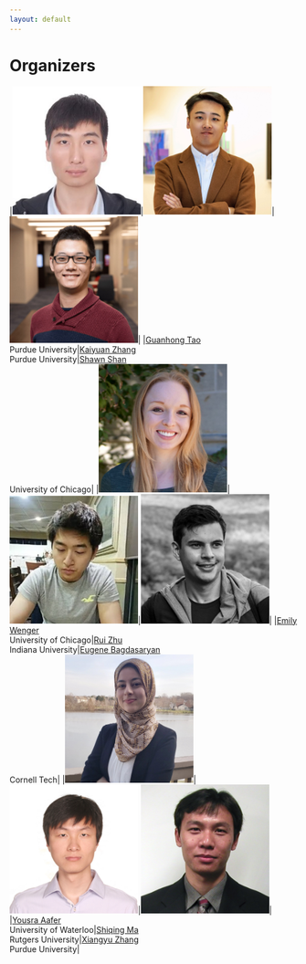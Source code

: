 ```yaml
---
layout: default
---
```


# Organizers

|<img src="./assets/images/tao.jpeg" alt="Guanhong Tao" width="225"/>|<img src="./assets/images/kaiyuan.jpg" alt="Kaiyuan Zhang" width="225"/>|<img src="./assets/images/Shan.jpg" alt="Shawn Shan" width="225"/>|
|[Guanhong Tao](https://www.cs.purdue.edu/homes/taog/)<br />Purdue University|[Kaiyuan Zhang](https://kaiyuanzhang.com/)<br />Purdue University|[Shawn Shan](https://www.shawnshan.com/)<br />University of Chicago|
|<img src="./assets/images/ewenger.jpg" alt="Emily Wenger" width="225"/>|<img src="./assets/images/zhu.jpg" alt="Rui Zhu" width="225"/>|<img src="./assets/images/Eugene.jpg" alt="Eugene Bagdasaryan" width="225"/>|
|[Emily Wenger](https://www.emilywenger.com/)<br />University of Chicago|[Rui Zhu](https://nextjs-notion-starter-kit-sigma-three.vercel.app/)<br />Indiana University|[Eugene Bagdasaryan](https://www.cs.cornell.edu/~eugene/)<br />Cornell Tech|
|<img src="./assets/images/aafer.jpg" alt="Yousra Aafer" width="225"/>|<img src="./assets/images/ma.jpg" alt="Shiqing Ma" width="225"/>|<img src="./assets/images/xiangyu.jpg" alt="Xiangyu Zhang" width="225"/>|
|[Yousra Aafer](https://cs.uwaterloo.ca/~yaafer/)<br />University of Waterloo|[Shiqing Ma](https://people.cs.rutgers.edu/~sm2283/)<br />Rutgers University|[Xiangyu Zhang](https://www.cs.purdue.edu/homes/xyzhang/)<br />Purdue University|